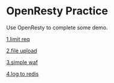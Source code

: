 # OpenResty Practice
Use OpenResty to complete some demo.

[1.limit req](./conf/lua/limit_req.lua)

[2.file upload](./conf/lua/upload_file.lua)

[3.simple waf](./conf/lua/simple_waf.lua)

[4.log to redis](./conf/lua/log2redis.lua)
